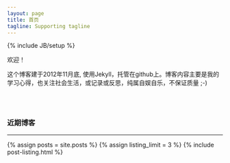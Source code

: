 ```yaml
---
layout: page
title: 首页
tagline: Supporting tagline
---
```

{% include JB/setup %}

欢迎！

这个博客建于2012年11月底, 使用Jekyll，托管在github上。博客内容主要是我的学习心得，也关注社会生活，或记录或反思，纯属自娱自乐，不保证质量 ;-)

<!-- 以下代码拷贝自 -->
<!-- http://pingmygeek.com/ -->
<!-- https://github.com/pranavk/pranavk.github.com -->
<!-- 包括_include/post-listing.html -->

<br />
<br />

### 近期博客 ###
---
<!--- ALTERNATIVE TO SHOW POSTS
{% for post in site.posts %}
    <li><span>{{ post.date | date_to_string }}</span>  : <a href="{{ BASE_PATH }}{{ post.url }}">{{ post.title }}</a></li>
  {% endfor %}
-->

{% assign posts = site.posts %}
{% assign listing_limit = 3 %}
{% include post-listing.html %}


<script type="text/javascript">

  var _gaq = _gaq || [];
  _gaq.push(['_setAccount', 'UA-36800439-1']);
  _gaq.push(['_trackPageview']);

  (function() {
    var ga = document.createElement('script'); ga.type = 'text/javascript'; ga.async = true;
    ga.src = ('https:' == document.location.protocol ? 'https://ssl' : 'http://www') + '.google-analytics.com/ga.js';
    var s = document.getElementsByTagName('script')[0]; s.parentNode.insertBefore(ga, s);
  })();

</script>

